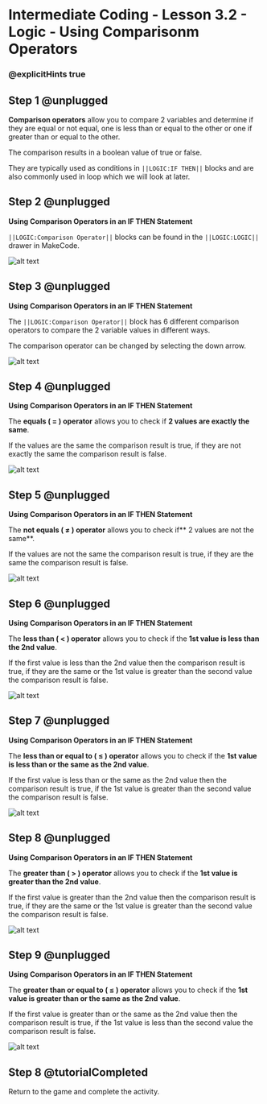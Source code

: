 # Intermediate Coding - Lesson 3.2 - Logic - Using Comparisonm Operators

### @explicitHints true

## Step 1 @unplugged
**Comparison operators** allow you to compare 2 variables and determine if they are equal or not equal, one is less than or equal to the other or one if greater than or equal to the other. 

The comparison results in a boolean value of true or false.

They are typically used as conditions in ``||LOGIC:IF THEN||`` blocks and are also commonly used in loop which we will look at later.

## Step 2 @unplugged
**Using Comparison Operators in an IF THEN Statement**

``||LOGIC:Comparison Operator||`` blocks can be found in the ``||LOGIC:LOGIC||`` drawer in MakeCode.

![alt text](https://intermediatev3.codingcredentials.com/Lesson3/3.2/images/1.jpg?raw=true "COMPARISON")

## Step 3 @unplugged
**Using Comparison Operators in an IF THEN Statement**

The ``||LOGIC:Comparison Operator||``  block has 6 different comparison operators to compare the 2 variable values in different ways.

The comparison operator can be changed by selecting the down arrow.

![alt text](https://intermediatev3.codingcredentials.com/Lesson3/3.2/images/2.png?raw=true "COMPARISON")

## Step 4 @unplugged
**Using Comparison Operators in an IF THEN Statement**

The **equals ( = ) operator** allows you to check if **2 values are exactly the same**. 

If the values are the same the comparison result is true, if they are not exactly the same the comparison result is false.

![alt text](https://intermediatev3.codingcredentials.com/Lesson3/3.2/images/3.png?raw=true "COMPARISON")

## Step 5 @unplugged
**Using Comparison Operators in an IF THEN Statement**

The **not equals ( ≠ ) operator** allows you to check if** 2 values are not the same**. 

If the values are not the same the comparison result is true, if they are the same the comparison result is false.

![alt text](https://intermediatev3.codingcredentials.com/Lesson3/3.2/images/4.png?raw=true "COMPARISON")

## Step 6 @unplugged
**Using Comparison Operators in an IF THEN Statement**

The **less than ( < ) operator** allows you to check if the **1st value is less than the 2nd value**. 

If the first value is less than the 2nd value then the comparison result is true, if they are the same or the 1st value is greater than the second value the comparison result is false.

![alt text](https://intermediatev3.codingcredentials.com/Lesson3/3.2/images/5.png?raw=true "COMPARISON")

## Step 7 @unplugged
**Using Comparison Operators in an IF THEN Statement**

The **less than or equal to ( ≤  ) operator** allows you to check if the **1st value is less than or the same as the 2nd value**. 

If the first value is less than or the same as the 2nd value then the comparison result is true, if  the 1st value is greater than the second value the comparison result is false.

![alt text](https://intermediatev3.codingcredentials.com/Lesson3/3.2/images/6.png?raw=true "COMPARISON")

## Step 8 @unplugged
**Using Comparison Operators in an IF THEN Statement**

The **greater than ( > ) operator** allows you to check if the **1st value is greater than the 2nd value**. 

If the first value is greater than the 2nd value then the comparison result is true, if they are the same or the 1st value is greater than the second value the comparison result is false.

![alt text](https://intermediatev3.codingcredentials.com/Lesson3/3.2/images/7.png?raw=true "COMPARISON")

## Step 9 @unplugged
**Using Comparison Operators in an IF THEN Statement**

The **greater than or equal to ( ≤  ) operator** allows you to check if the **1st value is greater than or the same as the 2nd value**. 

If the first value is greater than or the same as the 2nd value then the comparison result is true, if  the 1st value is less than the second value the comparison result is false.

![alt text](https://intermediatev3.codingcredentials.com/Lesson3/3.2/images/8.png?raw=true "COMPARISON")
## Step 8 @tutorialCompleted
Return to the game and complete the activity.